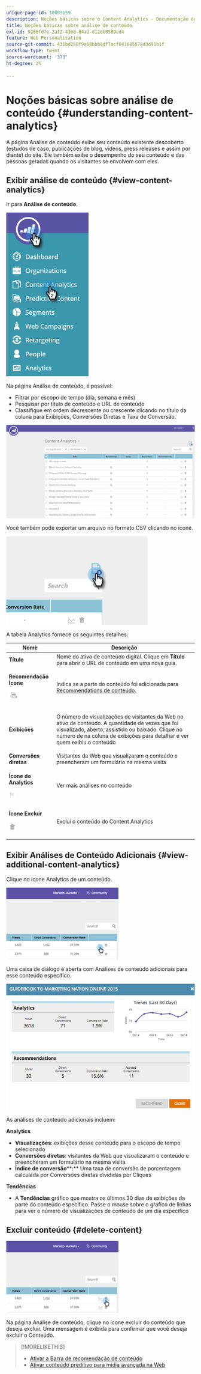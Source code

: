 ```yaml
---
unique-page-id: 10093159
description: Noções básicas sobre o Content Analytics - Documentação do Marketo - Documentação do produto
title: Noções básicas sobre análise de conteúdo
exl-id: 9266fdfe-2a12-43b0-84ad-d12eb8589ed4
feature: Web Personalization
source-git-commit: 431bd258f9a68bbb9df7acf043085578d3d91b1f
workflow-type: tm+mt
source-wordcount: '373'
ht-degree: 2%

---
```


# Noções básicas sobre análise de conteúdo {#understanding-content-analytics}

A página Análise de conteúdo exibe seu conteúdo existente descoberto (estudos de caso, publicações de blog, vídeos, press releases e assim por diante) do site. Ele também exibe o desempenho do seu conteúdo e das pessoas geradas quando os visitantes se envolvem com eles.

## Exibir análise de conteúdo {#view-content-analytics}

Ir para **Análise de conteúdo**.

![](assets/one.png)

Na página Análise de conteúdo, é possível:

* Filtrar por escopo de tempo (dia, semana e mês)
* Pesquisar por título de conteúdo e URL de conteúdo
* Classifique em ordem decrescente ou crescente clicando no título da coluna para Exibições, Conversões Diretas e Taxa de Conversão.

![](assets/content-analytics-8-29-16-blur.png)

Você também pode exportar um arquivo no formato CSV clicando no ícone.

![](assets/image2016-8-29-13-3a51-3a49.png)

A tabela Analytics fornece os seguintes detalhes:

<table> 
 <thead> 
  <tr> 
   <th colspan="1" rowspan="1">Nome</th> 
   <th colspan="1" rowspan="1">Descrição</th> 
  </tr> 
 </thead> 
 <tbody> 
  <tr> 
   <td colspan="1" rowspan="1"><strong>Título</strong></td> 
   <td colspan="1" rowspan="1">Nome do ativo de conteúdo digital. Clique em <strong>Título</strong> para abrir o URL de conteúdo em uma nova guia.</td> 
  </tr> 
  <tr> 
   <td colspan="1"><p><strong>Recomendação </strong><strong>Ícone</strong></p><p><strong><img alt="—" width="24" src="assets/recommended-icon.png" data-linked-resource-id="10094267" data-linked-resource-type="attachment" data-base-url="https://docs.marketo.com" data-linked-resource-container-id="10093159" title="--"></strong></p></td> 
   <td colspan="1">Indica se a parte do conteúdo foi adicionada para <a href="#">Recommendations de conteúdo</a>.</td> 
  </tr> 
  <tr> 
   <td colspan="1" rowspan="1"><p><strong>Exibições</strong></p></td> 
   <td colspan="1" rowspan="1"><p>O número de visualizações de visitantes da Web no ativo de conteúdo. A quantidade de vezes que foi visualizado, aberto, assistido ou baixado. Clique no número de na coluna de exibições para detalhar e ver quem exibiu o conteúdo</p></td> 
  </tr> 
  <tr> 
   <td colspan="1" rowspan="1"><strong>Conversões diretas</strong></td> 
   <td colspan="1" rowspan="1">Visitantes da Web que visualizaram o conteúdo e preencheram um formulário na mesma visita</td> 
  </tr> 
  <tr> 
   <td colspan="1"><p><strong>Ícone do Analytics</strong></p><p><strong><img alt="--" width="17" src="assets/analytics-icon.png" data-linked-resource-id="10097027" data-linked-resource-type="attachment" data-base-url="https://docs.marketo.com" data-linked-resource-container-id="10093159" title="--"></strong></p></td> 
   <td colspan="1">Ver mais análises no conteúdo</td> 
  </tr> 
  <tr> 
   <td colspan="1"><p><strong>Ícone Excluir</strong></p><p><img alt="--" src="assets/image2015-12-7-10-3a36-3a52.png" data-linked-resource-id="10096391" data-linked-resource-type="attachment" data-base-url="https://docs.marketo.com" data-linked-resource-container-id="10093159" title="--"></p></td> 
   <td colspan="1">Exclui o conteúdo do Content Analytics</td> 
  </tr> 
 </tbody> 
</table>

## Exibir Análises de Conteúdo Adicionais {#view-additional-content-analytics}

Clique no ícone Analytics de um conteúdo.

![](assets/four.png)

Uma caixa de diálogo é aberta com Análises de conteúdo adicionais para esse conteúdo específico.

![](assets/five.png)

As análises de conteúdo adicionais incluem:

**Analytics**

* **Visualizações**: exibições desse conteúdo para o escopo de tempo selecionado
* **Conversões diretas**: visitantes da Web que visualizaram o conteúdo e preencheram um formulário na mesma visita.
* **Índice de conversão****:** Uma taxa de conversão de porcentagem calculada por Conversões diretas divididas por Cliques

**Tendências**

* A **Tendências** gráfico que mostra os últimos 30 dias de exibições da parte do conteúdo específico. Passe o mouse sobre o gráfico de linhas para ver o número de visualizações de conteúdo de um dia específico

## Excluir conteúdo {#delete-content}

![](assets/six.png)

Na página Análise de conteúdo, clique no ícone excluir do conteúdo que deseja excluir. Uma mensagem é exibida para confirmar que você deseja excluir o Conteúdo.

>[!MORELIKETHIS]
>
>* [Ativar a Barra de recomendação de conteúdo](/help/marketo/product-docs/predictive-content/enabling-predictive-content/enable-the-content-recommendation-bar.md)
>* [Ativar conteúdo preditivo para mídia avançada na Web](/help/marketo/product-docs/predictive-content/enabling-predictive-content/enable-predictive-content-for-web-rich-media.md)

